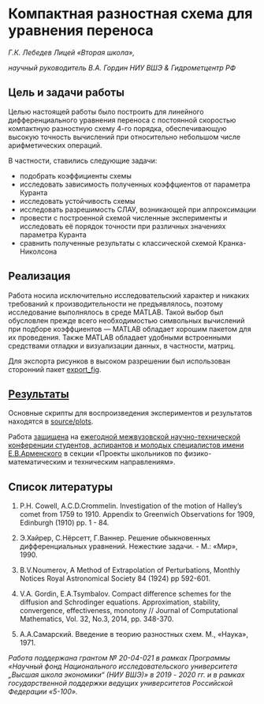 # Компактная разностная схема для уравнения переноса

*Г.К. Лебедев Лицей «Вторая школа»,*

*научный руководитель В.А. Гордин НИУ ВШЭ & Гидрометцентр РФ*

## Цель и задачи работы

Целью настоящей работы было построить для линейного дифференциального уравнения переноса с постоянной скоростью компактную разностную схему 4-го порядка, 
обеспечивающую высокую точность вычислений при относительно небольшом числе арифметических операций.

В частности, ставились следующие задачи:
* подобрать коэффициенты схемы
* исследовать зависимость полученных коэффциентов от параметра Куранта
* исследовать устойчивость схемы
* исследовать разрешимость СЛАУ, возникающей при аппроксимации
* провести с построенной схемой численные эксперименты и исследовать её порядок точности при различных значениях параметра Куранта
* сравнить полученные результаты с классической схемой Кранка-Николсона

## Реализация

Работа носила исключительно исследовательский характер и никаких требований к производительности не предъявлялось, поэтому исследование выполнялось в среде MATLAB.
Такой выбор был обусловлен прежде всего необходимостью символьных вычислений при подборе коэффциентов — MATLAB обладает 
хорошим пакетом для их проведения. Также MATLAB обладает удобными встроенными средствами отладки и визуализации данных, в частности, матриц. 

Для экспорта рисунков в высоком разрешении был использован сторонний пакет [export_fig](https://github.com/altmany/export_fig).

## [Результаты](misc/report.pdf)

Основные скрипты для воспроизведения экспериментов и результатов находятся в [source/plots](source/plots).

Работа [защищена](misc/diploma.jpg) на [ежегодной межвузовской научно-технической конференции студентов, аспирантов и молодых специалистов имени Е.В.Арменского](https://miem.hse.ru/armntk/) в секции «Проекты школьников по физико-математическим и техническим направлениям».

## Список литературы

1. P.H. Cowell, A.C.D.Crommelin. Investigation of the motion of Halley’s comet from 1759 to 1910. Appendix to Greenwich Observations for 1909, Edinburgh (1910) pp. 1 - 84.

2. Э.Хайрер, С.Нёрсетт, Г.Ваннер. Решение обыкновенных дифференциальных уравнений. Нежесткие задачи. - М.: «Мир», 1990.

3. B.V.Noumerov, A Method of Extrapolation of Perturbations, Monthly Notices Royal Astronomical Society 84 (1924) pp 592-601.

4. V.A. Gordin, E.A.Tsymbalov. Compact difference schemes for the diffusion and Schrodinger equations. Approximation, stability, convergence, effectiveness, monotony // Journal of Computational Mathematics, Vol. 32, No.3, 2014, pp. 348-370.

5. А.А.Самарский. Введение в теорию разностных схем. М., «Наука», 1971.

*Работа поддержана грантом № 20-04-021 в рамках Программы «Научный фонд Национального исследовательского университета „Высшая школа экономики“ (НИУ ВШЭ)» в 2019 -* *2020 гг. и в рамках государственной поддержки ведущих университетов Российской Федерации «5-100».*
